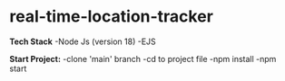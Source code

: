 # real-time-location-tracker

**Tech Stack**
-Node Js (version 18)
-EJS

**Start Project:**
-clone 'main' branch
-cd to project file
-npm install
-npm start



